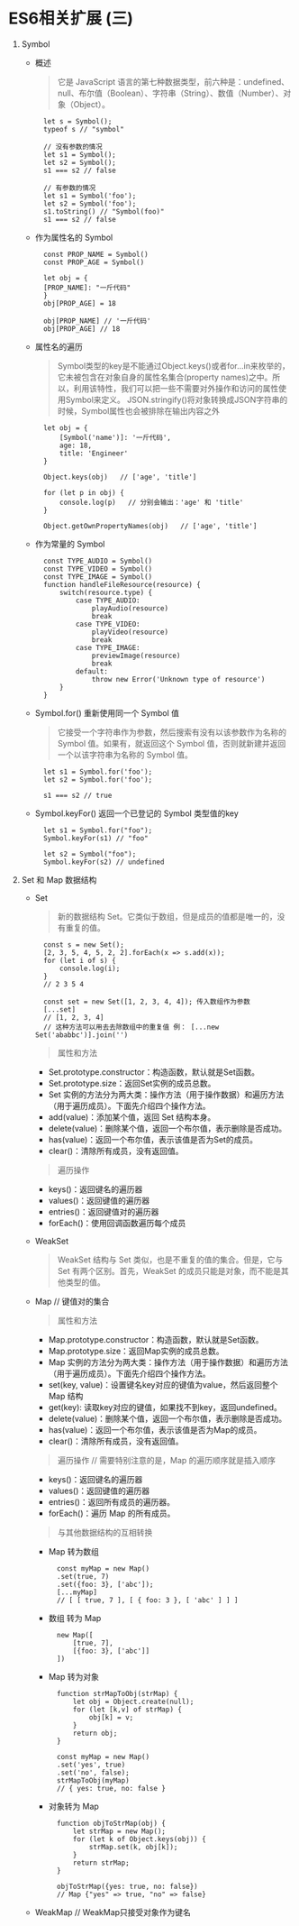 # ES6相关扩展 (三)

1. Symbol
    * 概述
        >它是 JavaScript 语言的第七种数据类型，前六种是：undefined、null、布尔值（Boolean）、字符串（String）、数值（Number）、对象（Object）。

            let s = Symbol();
            typeof s // "symbol"

            // 没有参数的情况
            let s1 = Symbol();
            let s2 = Symbol();
            s1 === s2 // false

            // 有参数的情况
            let s1 = Symbol('foo');
            let s2 = Symbol('foo');
            s1.toString() // "Symbol(foo)"
            s1 === s2 // false
    * 作为属性名的 Symbol

            const PROP_NAME = Symbol()
            const PROP_AGE = Symbol()

            let obj = {
            [PROP_NAME]: "一斤代码"
            }
            obj[PROP_AGE] = 18

            obj[PROP_NAME] // '一斤代码'
            obj[PROP_AGE] // 18
    * 属性名的遍历
        >Symbol类型的key是不能通过Object.keys()或者for...in来枚举的，它未被包含在对象自身的属性名集合(property names)之中。所以，利用该特性，我们可以把一些不需要对外操作和访问的属性使用Symbol来定义。
        >JSON.stringify()将对象转换成JSON字符串的时候，Symbol属性也会被排除在输出内容之外

            let obj = {
                [Symbol('name')]: '一斤代码',
                age: 18,
                title: 'Engineer'
            }

            Object.keys(obj)   // ['age', 'title']

            for (let p in obj) {
                console.log(p)   // 分别会输出：'age' 和 'title'
            }

            Object.getOwnPropertyNames(obj)   // ['age', 'title']
    * 作为常量的 Symbol

            const TYPE_AUDIO = Symbol()
            const TYPE_VIDEO = Symbol()
            const TYPE_IMAGE = Symbol()
            function handleFileResource(resource) {
                switch(resource.type) {
                    case TYPE_AUDIO:
                        playAudio(resource)
                        break
                    case TYPE_VIDEO:
                        playVideo(resource)
                        break
                    case TYPE_IMAGE:
                        previewImage(resource)
                        break
                    default:
                        throw new Error('Unknown type of resource')
                }
            }
    * Symbol.for() 重新使用同一个 Symbol 值
        >它接受一个字符串作为参数，然后搜索有没有以该参数作为名称的 Symbol 值。如果有，就返回这个 Symbol 值，否则就新建并返回一个以该字符串为名称的 Symbol 值。
           
            let s1 = Symbol.for('foo');
            let s2 = Symbol.for('foo');

            s1 === s2 // true
    * Symbol.keyFor() 返回一个已登记的 Symbol 类型值的key

            let s1 = Symbol.for("foo");
            Symbol.keyFor(s1) // "foo"

            let s2 = Symbol("foo");
            Symbol.keyFor(s2) // undefined

2. Set 和 Map 数据结构
    * Set
        >新的数据结构 Set。它类似于数组，但是成员的值都是唯一的，没有重复的值。

            const s = new Set();
            [2, 3, 5, 4, 5, 2, 2].forEach(x => s.add(x));
            for (let i of s) {
                console.log(i);
            }
            // 2 3 5 4

            const set = new Set([1, 2, 3, 4, 4]); 传入数组作为参数
            [...set]
            // [1, 2, 3, 4]
            // 这种方法可以用去去除数组中的重复值 例： [...new Set('ababbc')].join('')
        >属性和方法
        * Set.prototype.constructor：构造函数，默认就是Set函数。
        * Set.prototype.size：返回Set实例的成员总数。
        * Set 实例的方法分为两大类：操作方法（用于操作数据）和遍历方法（用于遍历成员）。下面先介绍四个操作方法。
        * add(value)：添加某个值，返回 Set 结构本身。
        * delete(value)：删除某个值，返回一个布尔值，表示删除是否成功。
        * has(value)：返回一个布尔值，表示该值是否为Set的成员。
        * clear()：清除所有成员，没有返回值。
        >遍历操作
        * keys()：返回键名的遍历器
        * values()：返回键值的遍历器
        * entries()：返回键值对的遍历器
        * forEach()：使用回调函数遍历每个成员
    * WeakSet
        >WeakSet 结构与 Set 类似，也是不重复的值的集合。但是，它与 Set 有两个区别。首先，WeakSet 的成员只能是对象，而不能是其他类型的值。
    * Map // 键值对的集合

        >属性和方法
        * Map.prototype.constructor：构造函数，默认就是Set函数。
        * Map.prototype.size：返回Map实例的成员总数。
        * Map 实例的方法分为两大类：操作方法（用于操作数据）和遍历方法（用于遍历成员）。下面先介绍四个操作方法。
        * set(key, value)：设置键名key对应的键值为value，然后返回整个 Map 结构
        * get(key): 读取key对应的键值，如果找不到key，返回undefined。
        * delete(value)：删除某个值，返回一个布尔值，表示删除是否成功。
        * has(value)：返回一个布尔值，表示该值是否为Map的成员。
        * clear()：清除所有成员，没有返回值。
        >遍历操作 // 需要特别注意的是，Map 的遍历顺序就是插入顺序
        * keys()：返回键名的遍历器
        * values()：返回键值的遍历器
        * entries()：返回所有成员的遍历器。
        * forEach()：遍历 Map 的所有成员。
        >与其他数据结构的互相转换
        * Map 转为数组

                const myMap = new Map()
                .set(true, 7)
                .set({foo: 3}, ['abc']);
                [...myMap]
                // [ [ true, 7 ], [ { foo: 3 }, [ 'abc' ] ] ]
        * 数组 转为 Map
            
                new Map([
                    [true, 7],
                    [{foo: 3}, ['abc']]
                ])
        * Map 转为对象

                function strMapToObj(strMap) {
                    let obj = Object.create(null);
                    for (let [k,v] of strMap) {
                        obj[k] = v;
                    }
                    return obj;
                }

                const myMap = new Map()
                .set('yes', true)
                .set('no', false);
                strMapToObj(myMap)
                // { yes: true, no: false }
        * 对象转为 Map

                function objToStrMap(obj) {
                    let strMap = new Map();
                    for (let k of Object.keys(obj)) {
                        strMap.set(k, obj[k]);
                    }
                    return strMap;
                }

                objToStrMap({yes: true, no: false})
                // Map {"yes" => true, "no" => false}
    * WeakMap // WeakMap只接受对象作为键名
